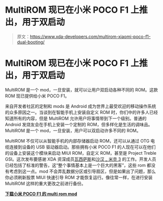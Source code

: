 # MultiROM 现已在小米 POCO F1 上推出，用于双启动

> 原文：<https://www.xda-developers.com/multirom-xiaomi-poco-f1-dual-booting/>

# MultiROM 现已在小米 POCO F1 上推出，用于双启动

MultiROM 是一个 mod，一旦安装，就可以让用户双启动各种不同的 ROM。这款 ROM 现已提供给小米 POCO F1。

来自开发者社区的定制和 mods 是 Android 成为世界上最受欢迎的移动操作系统的众多原因之一。当谈到在智能手机上安装自定义 ROM 时，你们中的许多人已经知道所有的内容，但是 MultiROM 允许用户将事情带到下一个级别。普通的 Android 发烧友会在手机上安装一个定制的 ROM，但多样化是生活的调味品。MultiROM 是一个 mod，一旦安装，用户可以双启动许多不同的 ROM。

MultiROM 不仅可以从智能手机的内部存储器启动 ROM，还可以从通过 OTG 电缆连接到设备的 USB 驱动器启动。那些拥有小米 POCO F1 的人现在可以在他们的设备上安装这个模块来启动 MIUI ROM，自定义 ROM，甚至是 Project Treble GSI。这次发布要感谢 XDA 资深成员[瓦西萨斯](https://forum.xda-developers.com/member.php?u=5579787)和[沙汉 _ 米克 3](https://forum.xda-developers.com/member.php?u=5162591) 的工作。开发人员已经包括了标准的警告，这“整个事情基本上是一个巨大的黑客”，这些 rom 都没有考虑到这一点。mod 不会弄乱数据分区或引导扇区，但是如果出了问题，那么你必须刷新股票 MIUI 快速引导 ROM 才能恢复运行。像往常一样，在进行安装 MultiROM 这样的重大更改之前进行备份。

[**下载小米 POCO F1 的 multi rom mod**](https://forum.xda-developers.com/poco-f1/development/multirommiui-custom-roms-gsi-t3868734)
